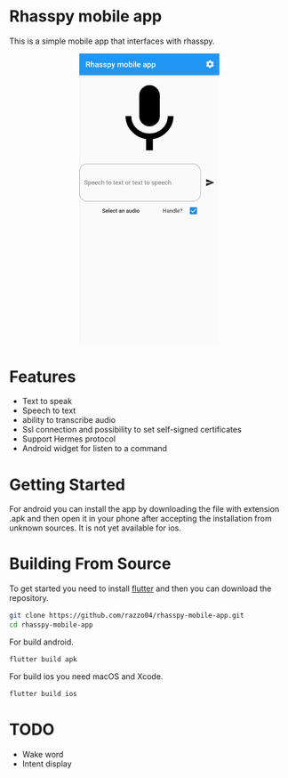 ﻿# Rhasspy mobile app

This is a simple mobile app that interfaces with rhasspy. 

<img src="Screenshot_homepage.jpg" width="200" style="display: block;
  margin-left: auto;
  margin-right: auto;
  width: 50%;"/>
# Features
  - Text to speak
  - Speech to text
  - ability to transcribe audio
  - Ssl connection and possibility to set self-signed certificates
  - Support Hermes protocol
  - Android widget for listen to a command

# Getting Started

For android you can install the app by downloading the file with extension .apk and then open it in your phone after accepting the installation from unknown sources. It is not yet available for ios. 


# Building From Source
To get started you need to install [flutter](https://flutter.dev/docs/get-started/install) and then you can download the repository.  
```bash
git clone https://github.com/razzo04/rhasspy-mobile-app.git
cd rhasspy-mobile-app
```
For build android.
```bash
flutter build apk
```
For build ios you need macOS and Xcode.
```bash
flutter build ios
```


# TODO 

 - Wake word
 - Intent display
